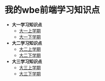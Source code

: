 # 我的wbe前端学习知识点

  - **大一学习知识点**
    - [大一上学期](/大一上学期/web/web.md)
    - [大一下学期](/大一下学期/year02.md)
  - **大二学习知识点**
    - [大二上学期](/大二上学期/year03.md)
    - [大二下学期](/大二下学期/year04.md)
  - **大三学习知识点**
    - [大三上学期](/大三上学期/year05.md)
    - [大三下学期](/大三下学期/year06.md)
